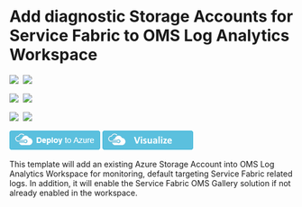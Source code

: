 
# Add diagnostic Storage Accounts for Service Fabric to OMS Log Analytics Workspace

<IMG SRC="https://azurequickstartsservice.blob.core.windows.net/badges/oms-existing-storage-account/PublicLastTestDate.svg" />&nbsp;
<IMG SRC="https://azurequickstartsservice.blob.core.windows.net/badges/oms-existing-storage-account/PublicDeployment.svg" />&nbsp;

<IMG SRC="https://azurequickstartsservice.blob.core.windows.net/badges/oms-existing-storage-account/FairfaxLastTestDate.svg" />&nbsp;
<IMG SRC="https://azurequickstartsservice.blob.core.windows.net/badges/oms-existing-storage-account/FairfaxDeployment.svg" />&nbsp;

<IMG SRC="https://azurequickstartsservice.blob.core.windows.net/badges/oms-existing-storage-account/BestPracticeResult.svg" />&nbsp;
<IMG SRC="https://azurequickstartsservice.blob.core.windows.net/badges/oms-existing-storage-account/CredScanResult.svg" />&nbsp;

[![Deploy to Azure](https://raw.githubusercontent.com/Azure/azure-quickstart-templates/master/1-CONTRIBUTION-GUIDE/images/deploytoazure.png)](https://portal.azure.com/#create/Microsoft.Template/uri/https%3A%2F%2Fraw.githubusercontent.com%2Fazure%2Fazure-quickstart-templates%2Fmaster%2Foms-existing-storage-account%2F%2Fazuredeploy.json) 
<a href="http://armviz.io/#/?load=https%3A%2F%2Fraw.githubusercontent.com%2FAzure%2Fazure-quickstart-templates%2Fmaster%2Foms-existing-storage-account%2Fazuredeploy.json" target="_blank">
    <img src="https://raw.githubusercontent.com/Azure/azure-quickstart-templates/master/1-CONTRIBUTION-GUIDE/images/visualizebutton.png"/>
</a>

This template will add an existing Azure Storage Account into OMS Log Analytics Workspace for monitoring, default targeting Service Fabric related logs. In addition, it will enable the Service Fabric OMS Gallery solution if not already enabled in the workspace. 


                                

              

